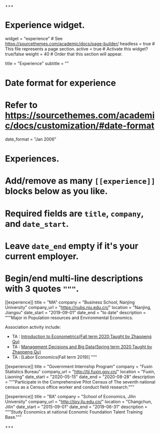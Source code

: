 +++
# Experience widget.
widget = "experience"  # See https://sourcethemes.com/academic/docs/page-builder/
headless = true  # This file represents a page section.
active = true  # Activate this widget? true/false
weight = 40  # Order that this section will appear.

title = "Experience"
subtitle = ""

# Date format for experience
#   Refer to https://sourcethemes.com/academic/docs/customization/#date-format
date_format = "Jan 2006"

# Experiences.
#   Add/remove as many `[[experience]]` blocks below as you like.
#   Required fields are `title`, `company`, and `date_start`.
#   Leave `date_end` empty if it's your current employer.
#   Begin/end multi-line descriptions with 3 quotes `"""`.
[[experience]]
  title = "MA"
  company = "Business School, Nanjing University"
  company_url = "https://nubs.nju.edu.cn/"
  location = "Nanjing, Jiangsu"
  date_start = "2019-09-01"
  date_end = "to date"
  description = """Major in Population resources and Environmental Economics.

  Association activity include:
  
  * TA : [Introduction to Econometrics(Fall term 2020,Taught by Zhaopeng Qu)](https://byelenin.github.io/Metrics_2020/) 
  * TA : [Management Decisions and Big Data(Spring term 2020,Taught by Zhaopeng Qu)](https://byelenin.github.io/MBA_Big_Data/)
  * TA : [Labor Economics(Fall term 2019)]
  """

[[experience]]
  title = "Government Internship Program"
  company = "Fuxin Statistics Bureau"
  company_url = "http://tjj.fuxin.gov.cn/"
  location = "Fuxin, Liaoning"
  date_start = "2020-05-15"
  date_end = "2020-08-28"
  description = """Participate in the Comprehensive Pilot Census of The seventh national census as a Census office worker and conduct field research."""

[[experience]]
  title = "BA"
  company = "School of Economics, Jilin University"
  company_url = "http://jjxy.jlu.edu.cn/"
  location = "Changchun, Jilin"
  date_start = "2015-09-01"
  date_end = "2019-06-31"
  description = """Study Economics at national Economic Foundation Talent Training Base."""

+++
